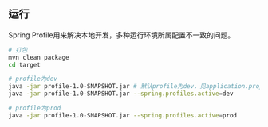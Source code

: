 ## 运行

Spring Profile用来解决本地开发，多种运行环境所属配置不一致的问题。

```sh
# 打包
mvn clean package
cd target

# profile为dev
java -jar profile-1.0-SNAPSHOT.jar # 默认profile为dev，见application.properties中的配置项spring.profiles.active
java -jar profile-1.0-SNAPSHOT.jar --spring.profiles.active=dev

# profile为prod
java -jar profile-1.0-SNAPSHOT.jar --spring.profiles.active=prod
```